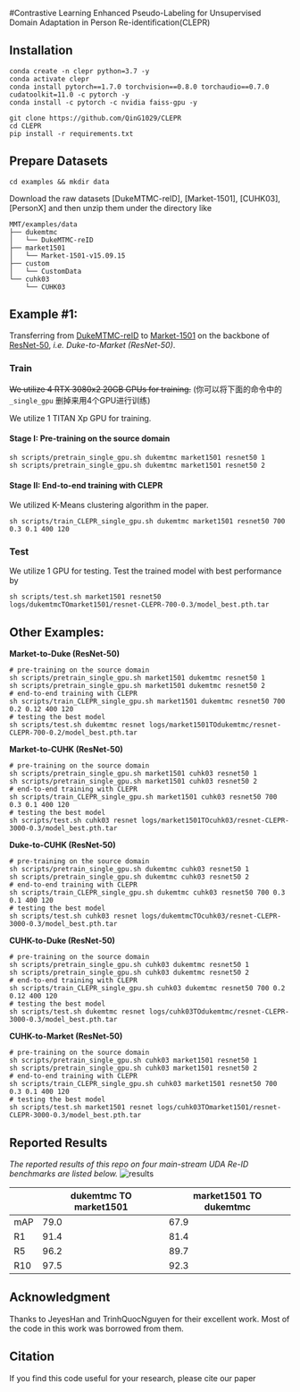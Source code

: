 #Contrastive Learning Enhanced Pseudo-Labeling for Unsupervised Domain Adaptation in Person Re-identification(CLEPR)

## Installation

```shell
conda create -n clepr python=3.7 -y
conda activate clepr
conda install pytorch==1.7.0 torchvision==0.8.0 torchaudio==0.7.0 cudatoolkit=11.0 -c pytorch -y
conda install -c pytorch -c nvidia faiss-gpu -y

git clone https://github.com/QinG1029/CLEPR
cd CLEPR
pip install -r requirements.txt
```

## Prepare Datasets

```shell
cd examples && mkdir data
```
Download the raw datasets [DukeMTMC-reID], [Market-1501], [CUHK03], [PersonX]
and then unzip them under the directory like
```
MMT/examples/data
├── dukemtmc
│   └── DukeMTMC-reID
├── market1501
│   └── Market-1501-v15.09.15
├── custom
│   └── CustomData
└── cuhk03
    └── CUHK03
```



## Example #1:

Transferring from [DukeMTMC-reID](https://arxiv.org/abs/1609.01775) to [Market-1501](https://www.cv-foundation.org/openaccess/content_iccv_2015/papers/Zheng_Scalable_Person_Re-Identification_ICCV_2015_paper.pdf) on the backbone of [ResNet-50](https://arxiv.org/abs/1512.03385), *i.e. Duke-to-Market (ResNet-50)*.

### Train
~~We utilize 4 RTX 3080x2 20GB GPUs for training.~~ (你可以将下面的命令中的 `_single_gpu` 删掉来用4个GPU进行训练)



We utilize 1 TITAN Xp GPU for training.



#### Stage I: Pre-training on the source domain

```shell
sh scripts/pretrain_single_gpu.sh dukemtmc market1501 resnet50 1
sh scripts/pretrain_single_gpu.sh dukemtmc market1501 resnet50 2
```

#### Stage II: End-to-end training with CLEPR
We utilized K-Means clustering algorithm in the paper.

```shell
sh scripts/train_CLEPR_single_gpu.sh dukemtmc market1501 resnet50 700 0.3 0.1 400 120
```

### Test
We utilize 1 GPU for testing.
Test the trained model with best performance by
```shell
sh scripts/test.sh market1501 resnet50 logs/dukemtmcTOmarket1501/resnet-CLEPR-700-0.3/model_best.pth.tar
```



## Other Examples:
**Market-to-Duke (ResNet-50)**
```shell
# pre-training on the source domain
sh scripts/pretrain_single_gpu.sh market1501 dukemtmc resnet50 1
sh scripts/pretrain_single_gpu.sh market1501 dukemtmc resnet50 2
# end-to-end training with CLEPR
sh scripts/train_CLEPR_single_gpu.sh market1501 dukemtmc resnet50 700 0.2 0.12 400 120
# testing the best model
sh scripts/test.sh dukemtmc resnet logs/market1501TOdukemtmc/resnet-CLEPR-700-0.2/model_best.pth.tar
```
**Market-to-CUHK (ResNet-50)**
```shell
# pre-training on the source domain
sh scripts/pretrain_single_gpu.sh market1501 cuhk03 resnet50 1
sh scripts/pretrain_single_gpu.sh market1501 cuhk03 resnet50 2
# end-to-end training with CLEPR
sh scripts/train_CLEPR_single_gpu.sh market1501 cuhk03 resnet50 700 0.3 0.1 400 120
# testing the best model
sh scripts/test.sh cuhk03 resnet logs/market1501TOcuhk03/resnet-CLEPR-3000-0.3/model_best.pth.tar
```
**Duke-to-CUHK (ResNet-50)**
```shell
# pre-training on the source domain
sh scripts/pretrain_single_gpu.sh dukemtmc cuhk03 resnet50 1
sh scripts/pretrain_single_gpu.sh dukemtmc cuhk03 resnet50 2
# end-to-end training with CLEPR
sh scripts/train_CLEPR_single_gpu.sh dukemtmc cuhk03 resnet50 700 0.3 0.1 400 120
# testing the best model
sh scripts/test.sh cuhk03 resnet logs/dukemtmcTOcuhk03/resnet-CLEPR-3000-0.3/model_best.pth.tar
```
**CUHK-to-Duke (ResNet-50)**
```shell
# pre-training on the source domain
sh scripts/pretrain_single_gpu.sh cuhk03 dukemtmc resnet50 1
sh scripts/pretrain_single_gpu.sh cuhk03 dukemtmc resnet50 2
# end-to-end training with CLEPR
sh scripts/train_CLEPR_single_gpu.sh cuhk03 dukemtmc resnet50 700 0.2 0.12 400 120
# testing the best model
sh scripts/test.sh dukemtmc resnet logs/cuhk03TOdukemtmc/resnet-CLEPR-3000-0.3/model_best.pth.tar
```
**CUHK-to-Market (ResNet-50)**
```shell
# pre-training on the source domain
sh scripts/pretrain_single_gpu.sh cuhk03 market1501 resnet50 1
sh scripts/pretrain_single_gpu.sh cuhk03 market1501 resnet50 2
# end-to-end training with CLEPR
sh scripts/train_CLEPR_single_gpu.sh cuhk03 market1501 resnet50 700 0.3 0.1 400 120
# testing the best model
sh scripts/test.sh market1501 resnet logs/cuhk03TOmarket1501/resnet-CLEPR-3000-0.3/model_best.pth.tar
```





## Reported Results
*The reported results of this repo on four main-stream UDA Re-ID benchmarks are listed below.*
![results](figs/results.PNG)



|      | dukemtmc TO market1501 | market1501 TO dukemtmc 
| ---- | ---------------------- | ---------------------- 
| mAP  | 79.0                   | 67.9                   
| R1   | 91.4                   | 81.4                                   
| R5   | 96.2                   | 89.7                                   
| R10  | 97.5                   | 92.3                                




## Acknowledgment

Thanks to JeyesHan and TrinhQuocNguyen for their excellent work. Most of the code in this work was borrowed from them.



## Citation

If you find this code useful for your research, please cite our paper
```

```
